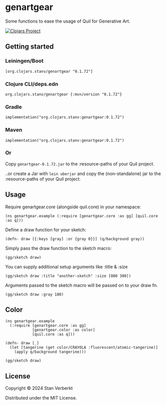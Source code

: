 # genartgear

Some functions to ease the usage of Quil for Generative Art.

[![Clojars Project](https://img.shields.io/clojars/v/org.clojars.stanv/genartgear.svg?include_prereleases)](https://clojars.org/org.clojars.stanv/genartgear)

## Getting started

### Leiningen/Boot
`[org.clojars.stanv/genartgear "0.1.72"]`

### Clojure CLI/deps.edn
`org.clojars.stanv/genartgear {:mvn/version "0.1.72"}`

### Gradle
`implementation("org.clojars.stanv:genartgear:0.1.72")`

### Maven
`implementation("org.clojars.stanv:genartgear:0.1.72")`

### Or

Copy `genartgear-0.1.72.jar` to the :resource-paths of your Quil project.

..or create a Jar with `lein uberjar` and copy the (non-standalone) jar to the :resource-paths of your Quil project.

## Usage

Require genartgear.core (alongside quil.core) in your namespace:

`(ns genartgear.example
  (:require [genartgear.core :as gg]
            [quil.core :as q]))`

Define a draw function for your sketch:

`(defn- draw
  [{:keys [gray] :or {gray 0}}]
  (q/background gray))`

Simply pass the draw function to the sketch macro:

`(gg/sketch draw)`

You can supply additional setup arguments like :title & :size

`(gg/sketch draw :title "another-sketch" :size [800 300])`

Arguments passed to the sketch macro will be passed on to your draw fn.

`(gg/sketch draw :gray 180)`

## Color

```
(ns genartgear.example
  (:require [genartgear.core :as gg]
            [genartgear.color :as color]
            [quil.core :as q]))

(defn- draw [_]
  (let [tangerine (get color/CRAYOLA :fluorescent/atomic-tangerine)]
    (apply q/background tangerine)))

(gg/sketch draw)
```

## License

Copyright © 2024 Stan Verberkt

Distributed under the MIT License.
